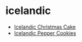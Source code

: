 # icelandic

 * [Icelandic Christmas Cake](../index/i/icelandic-christmas-cake.json)
 * [Icelandic Pepper Cookies](../index/i/icelandic-pepper-cookies.json)
